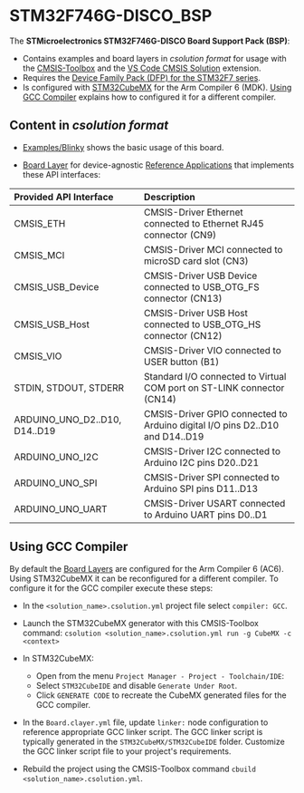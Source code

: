 # STM32F746G-DISCO_BSP

The **STMicroelectronics STM32F746G-DISCO Board Support Pack (BSP)**:

- Contains examples and board layers in *csolution format* for usage with the [CMSIS-Toolbox](https://open-cmsis-pack.github.io/cmsis-toolbox/) and the  [VS Code CMSIS Solution](https://marketplace.visualstudio.com/items?itemName=Arm.cmsis-csolution) extension.
- Requires the [Device Family Pack (DFP) for the STM32F7 series](https://www.keil.arm.com/packs/stm32f7xx_dfp-keil).
- Is configured with [STM32CubeMX](https://www.st.com/en/development-tools/stm32cubemx.html) for the Arm Compiler 6 (MDK). [Using GCC Compiler](#using-gcc-compiler) explains how to configured it for a different compiler.

## Content in *csolution format*

- [Examples/Blinky](https://github.com/Open-CMSIS-Pack/STM32F746G-DISCO_BSP/tree/main/Examples/Blinky) shows the basic usage of this board.

- [Board Layer](https://github.com/Open-CMSIS-Pack/STM32F746G-DISCO_BSP/tree/main/Layers/Default) for device-agnostic [Reference Applications](https://open-cmsis-pack.github.io/cmsis-toolbox/ReferenceApplications/) that implements these API interfaces:

| Provided API Interface        | Description
|:------------------------------|:------------------------------------------------------------------------------
| CMSIS_ETH                     | CMSIS-Driver Ethernet connected to Ethernet RJ45 connector (CN9)
| CMSIS_MCI                     | CMSIS-Driver MCI connected to microSD card slot (CN3)
| CMSIS_USB_Device              | CMSIS-Driver USB Device connected to USB_OTG_FS connector (CN13)
| CMSIS_USB_Host                | CMSIS-Driver USB Host connected to USB_OTG_HS connector (CN12)
| CMSIS_VIO                     | CMSIS-Driver VIO connected to USER button (B1)
| STDIN, STDOUT, STDERR         | Standard I/O connected to Virtual COM port on ST-LINK connector (CN14)
| ARDUINO_UNO_D2..D10, D14..D19 | CMSIS-Driver GPIO connected to Arduino digital I/O pins D2..D10 and D14..D19
| ARDUINO_UNO_I2C               | CMSIS-Driver I2C connected to Arduino I2C pins D20..D21
| ARDUINO_UNO_SPI               | CMSIS-Driver SPI connected to Arduino SPI pins D11..D13
| ARDUINO_UNO_UART              | CMSIS-Driver USART connected to Arduino UART pins D0..D1

## Using GCC Compiler

By default the [Board Layers](https://github.com/Open-CMSIS-Pack/STM32F746G-DISCO_BSP/tree/main/Layers) are configured for the Arm Compiler 6 (AC6). Using STM32CubeMX it can be reconfigured for a different compiler. To configure it for the GCC compiler execute these steps:

- In the `<solution_name>.csolution.yml` project file select `compiler: GCC`.
- Launch the STM32CubeMX generator with this CMSIS-Toolbox command:
  `csolution <solution_name>.csolution.yml run -g CubeMX -c <context>`
- In STM32CubeMX:
  - Open from the menu `Project Manager - Project - Toolchain/IDE`:
  - Select `STM32CubeIDE` and disable `Generate Under Root`.
  - Click `GENERATE CODE` to recreate the CubeMX generated files for the GCC compiler.

- In the `Board.clayer.yml` file, update `linker:` node configuration to reference appropriate GCC linker script.
  The GCC linker script is typically generated in the `STM32CubeMX/STM32CubeIDE` folder. Customize the GCC linker script file to your project's requirements.
- Rebuild the project using the CMSIS-Toolbox command `cbuild <solution_name>.csolution.yml`.
